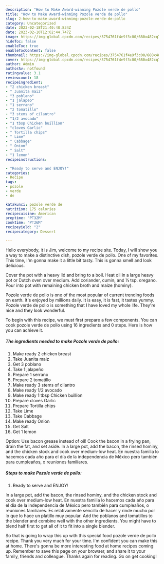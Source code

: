 ```yaml
---
description: "How to Make Award-winning Pozole verde de pollo"
title: "How to Make Award-winning Pozole verde de pollo"
slug: 2-how-to-make-award-winning-pozole-verde-de-pollo
category: Uncategorized
date: 2023-02-18T21:40:48.834Z
date: 2023-02-10T12:02:44.747Z
image: https://img-global.cpcdn.com/recipes/3754761f4e9f3c00/680x482cq70/pozole-verde-de-pollo-recipe-main-photo.jpg
hideToc: false
enableToc: true
enableTocContent: false
thumbnail: https://img-global.cpcdn.com/recipes/3754761f4e9f3c00/680x482cq70/pozole-verde-de-pollo-recipe-main-photo.jpg
cover: https://img-global.cpcdn.com/recipes/3754761f4e9f3c00/680x482cq70/pozole-verde-de-pollo-recipe-main-photo.jpg
author: Admin
authorAv: notfound
ratingvalue: 3.1
reviewcount: 18
recipeingredient:
- "2 chicken breast"
- " Juanita maiz"
- "3 poblano"
- "1 jalapeo"
- "1 serrano"
- "2 tomatillo"
- "3 stems of cilantro"
- "1/2 avocado"
- "1 tbsp Chicken buillion"
- "cloves Garlic"
- " Tortilla chips"
- " Lime"
- " Cabbage"
- " Onion"
- " Salt"
- "1 lemon"
recipeinstructions:

- "Ready to serve and ENJOY!"
categories:
- Recipe
tags:
- pozole
- verde
- de

katakunci: pozole verde de 
nutrition: 175 calories
recipecuisine: American
preptime: "PT32M"
cooktime: "PT36M"
recipeyield: "2"
recipecategory: Dessert

---
```



Hello everybody, it is Jim, welcome to my recipe site. Today, I will show you a way to make a distinctive dish, pozole verde de pollo. One of my favorites. This time, I'm gonna make it a little bit tasty. This is gonna smell and look delicious.

Cover the pot with a heavy lid and bring to a boil. Heat oil in a large heavy pot or Dutch oven over medium. Add coriander, cumin, and ½ tsp. oregano. Pour into pot with remaining chicken broth and maize (hominy).

Pozole verde de pollo is one of the most popular of current trending foods on earth. It's enjoyed by millions daily. It is easy, it is fast, it tastes yummy. Pozole verde de pollo is something that I have loved my whole life. They're nice and they look wonderful.


To begin with this recipe, we must first prepare a few components. You can cook pozole verde de pollo using 16 ingredients and 0 steps. Here is how you can achieve it.

<!--inarticleads1-->

##### The ingredients needed to make Pozole verde de pollo:

1. Make ready 2 chicken breast
1. Take  Juanita maiz
1. Get 3 poblano
1. Take 1 jalapeño
1. Prepare 1 serrano
1. Prepare 2 tomatillo
1. Make ready 3 stems of cilantro
1. Make ready 1/2 avocado
1. Make ready 1 tbsp Chicken buillion
1. Prepare cloves Garlic
1. Prepare  Tortilla chips
1. Take  Lime
1. Take  Cabbage
1. Make ready  Onion
1. Get  Salt
1. Get 1 lemon


Option: Use bacon grease instead of oil! Cook the bacon in a frying pan, drain the fat, and set aside. In a large pot, add the bacon, the rinsed hominy, and the chicken stock and cook over medium-low heat. En nuestra familia lo hacemos cada año para el día de la independencia de México pero también para cumpleaños, o reuniones familiares. 

<!--inarticleads2-->

##### Steps to make Pozole verde de pollo:


1. Ready to serve and ENJOY!

In a large pot, add the bacon, the rinsed hominy, and the chicken stock and cook over medium-low heat. En nuestra familia lo hacemos cada año para el día de la independencia de México pero también para cumpleaños, o reuniones familiares. Es relativamente sencillo de hacer y rinde mucho por lo que lo hace un platillo muy popular. Add the poblanos and tomatillos to the blender and combine well with the other ingredients. You might have to blend half first to get all of it to fit into a single blender. 

So that is going to wrap this up with this special food pozole verde de pollo recipe. Thank you very much for your time. I'm confident you can make this at home. There's gonna be more interesting food at home recipes coming up. Remember to save this page on your browser, and share it to your family, friends and colleague. Thanks again for reading. Go on get cooking!
